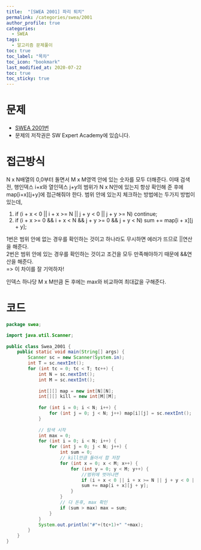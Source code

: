 ```yaml
---
title:  "[SWEA 2001] 파리 퇴치"
permalink: /categories/swea/2001
author_profile: true
categories:
  - SWEA
tags:
  - 알고리즘 문제풀이
toc: true
toc_label: "목차"
toc_icon: "bookmark"
last_modified_at: 2020-07-22
toc: true
toc_sticky: true
---
```

# 문제
* [SWEA 2001번](https://swexpertacademy.com/main/code/problem/problemDetail.do?contestProbId=AV5PzOCKAigDFAUq)
* 문제의 저작권은 SW Expert Academy에 있습니다.  

# 접근방식 
N x N배열의 0,0부터 돌면서 M x M영역 안에 있는 숫자를 모두 더해준다. 이때 검색 전, 행인덱스 i+x와 열인덱스 j+y의 범위가 N x N안에 있는지 항상 확인해 준 후에 map[i+x][j+y]에 접근해줘야 한다.
범위 안에 있는지 체크하는 방법에는 두가지 방법이 있는데,  
1. if (i + x < 0 || i + x >= N || j + y < 0 || j + y >= N) continue;  
2. if (i + x >= 0 && i + x < N && j + y >= 0 && j + y < N) sum += map[i + x][j + y];

1번은 범위 안에 없는 경우를 확인하는 것이고 하나라도 무시하면 에러가 뜨므로 ||연산을 해준다.  
2번은 범위 안에 있는 경우를 확인하는 것이고 조건을 모두 만족해야하기 때문에 &&연산을 해준다.  
=> 이 차이를 잘 기억하자!

인덱스 하나당 M x M만큼 돈 후에는 max와 비교하여 최대값을 구해준다.  

# 코드
```java
package swea;

import java.util.Scanner;
 
public class Swea_2001 {
    public static void main(String[] args) {
        Scanner sc = new Scanner(System.in);
        int T = sc.nextInt();
        for (int tc = 0; tc < T; tc++) {
            int N = sc.nextInt();
            int M = sc.nextInt();
 
            int[][] map = new int[N][N];
            int[][] kill = new int[M][M];
 
            for (int i = 0; i < N; i++) {
                for (int j = 0; j < N; j++) map[i][j] = sc.nextInt();
            }
 
            // 탐색 시작
            int max = 0;
            for (int i = 0; i < N; i++) {
                for (int j = 0; j < N; j++) {
                    int sum = 0;
                    // kill만큼 돌아서 합 저장
                    for (int x = 0; x < M; x++) {
                        for (int y = 0; y < M; y++) {
                            //범위에 벗어나면
                            if (i + x < 0 || i + x >= N || j + y < 0 || j + y >= N) continue;
                            sum += map[i + x][j + y];
                        }
                    }
                    // 다 돈후, max 확인
                    if (sum > max) max = sum;
                }
            }
            System.out.println("#"+(tc+1)+" "+max);
        }
    }
}
```